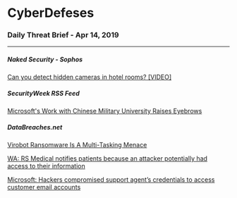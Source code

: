 # CyberDefeses
### Daily Threat Brief - Apr 14, 2019

 
-----
 
##### Naked Security - Sophos
[Can you detect hidden cameras in hotel rooms? [VIDEO]](http://feedproxy.google.com/~r/nakedsecurity/~3/JBs1w8PbVyI/)
 
##### SecurityWeek RSS Feed
[Microsoft's Work with Chinese Military University Raises Eyebrows](http://feedproxy.google.com/~r/Securityweek/~3/nspeEarofUY/microsofts-work-chinese-military-university-raises-eyebrows)
 
##### DataBreaches.net
[Virobot Ransomware Is A Multi-Tasking Menace](https://www.databreaches.net/virobot-ransomware-is-a-multi-tasking-menace/)
 
[WA: RS Medical notifies patients because an attacker potentially had access to their information](https://www.databreaches.net/wa-rs-medical-notifies-patients-because-an-attacker-potentially-had-access-to-their-information/)
 
[Microsoft: Hackers compromised support agent’s credentials to access customer email accounts](https://www.databreaches.net/microsoft-hackers-compromised-support-agents-credentials-to-access-customer-email-accounts/)
 
